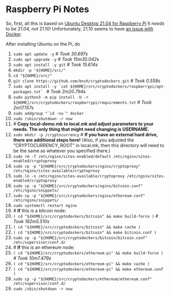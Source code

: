 # Raspberry Pi Notes

So, first, all this is based on [Ubuntu Desktop 21.04 for Raspberry Pi](https://ubuntu.com/download/raspberry-pi) It *needs* to be 21.04, *not* 21.10! Unfortunately, 21.10 seems to have [an issue with Docker](https://forum.storj.io/t/ubuntu-21-10-os-update-problem-with-the-node/15763).

After installing Ubuntu on the Pi, do

1. `sudo apt update -y` _# Took 30.697s_
2. `sudo apt upgrade -y` _# Took 15m30.042s_
3. `sudo apt install -y git` _# Took 15.614s_
4. `mkdir -p "${HOME}/src/"`
5. `cd "${HOME}/src/"`
6. `git clone https://github.com/bnsh/cryptodockers.git` _# Took 0.558s_
7. ```sudo apt install -y `cat ${HOME}/src/cryptodockers/raspberrypi/apt-packages.txt` ``` _# Took 2m20.794s_
8. `sudo python3 -m pip install -U -r ${HOME}/src/cryptodockers/raspberrypi/requirements.txt` _# Took 2m17.157s_
9. ```sudo addgroup "`id -nu`" docker```
10. ```sudo /sbin/shutdown -r now```
11. \# **Copy local-demo.mk to local.mk and adjust parameters to your needs. The only thing that might need changing is USERNAME.**
12. ```sudo mkdir -p /cryptocurrency``` # **If you have an external hard drive, there are additional steps here!** (Also, if you adjusted the "CRYPTOCURRENCY_ROOT" in local.mk, then this directory will need to be the same as whatever you specified there.)
13. ```sudo rm -f /etc/nginx/sites-enabled/default /etc/nginx/sites-enabled/cryptoproxy```
14. ```sudo cp -p "${HOME}/src/cryptodockers/nginx/cryptoproxy" /etc/nginx/sites-available/cryptoproxy```
15. ```sudo ln -s /etc/nginx/sites-available/cryptoproxy /etc/nginx/sites-enabled/cryptoproxy```
16. ```sudo cp -p "${HOME}/src/cryptodockers/nginx/bitcoin.conf" /etc/nginx/snippets/```
17. ```sudo cp -p "${HOME}/src/cryptodockers/nginx/ethereum.conf" /etc/nginx/snippets/```
18. ```sudo systemctl restart nginx```
19. \# **If** this is a bitcoin node:
20. ```( cd "${HOME}/src/cryptodockers/bitcoin" && make build-force )``` _# Took 162m5.510s_
21. ```( cd "${HOME}/src/cryptodockers/bitcoin" && make cache )```
22. ```( cd "${HOME}/src/cryptodockers/bitcoin" && make bitcoin.conf )```
23. ```sudo cp -p "${HOME}/src/cryptodockers/bitcoin/bitcoin.conf" /etc/supervisor/conf.d/```
24. \# **If** this is an ethereum node:
25. ```( cd "${HOME}/src/cryptodockers/ethereum-pi" && make build-force )``` _# Took 10m7.479s_
26. ```( cd "${HOME}/src/cryptodockers/ethereum-pi" && make cache )```
27. ```( cd "${HOME}/src/cryptodockers/ethereum-pi" && make ethereum.conf )```
28. ```sudo cp -p "${HOME}/src/cryptodockers/ethereum/ethereum.conf" /etc/supervisor/conf.d/```
29. ```sudo /sbin/shutdown -r now```
